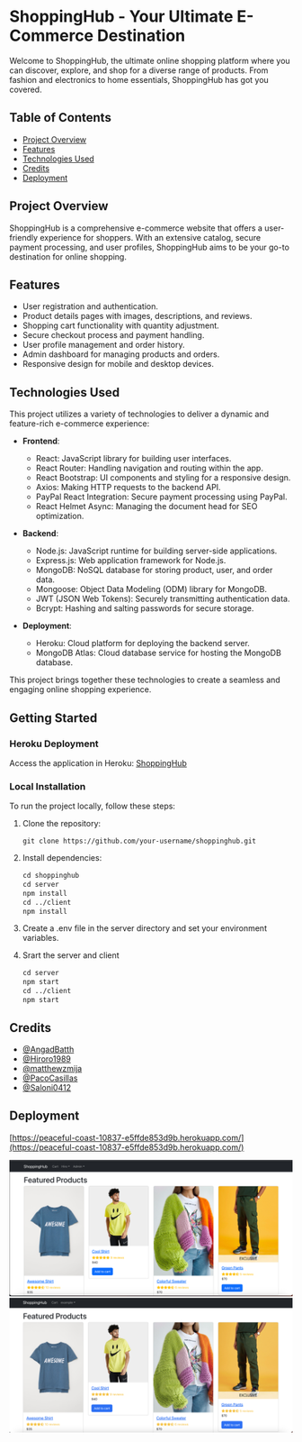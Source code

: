 # ShoppingHub - Your Ultimate E-Commerce Destination

Welcome to ShoppingHub, the ultimate online shopping platform where you can discover, explore, and shop for a diverse range of products. From fashion and electronics to home essentials, ShoppingHub has got you covered.

## Table of Contents

- [Project Overview](#project-overview)
- [Features](#features)
- [Technologies Used](#technologies-used)
- [Credits](#credits)
- [Deployment](#deployment)

## Project Overview

ShoppingHub is a comprehensive e-commerce website that offers a user-friendly experience for shoppers. With an extensive catalog, secure payment processing, and user profiles, ShoppingHub aims to be your go-to destination for online shopping.

## Features

- User registration and authentication.
- Product details pages with images, descriptions, and reviews.
- Shopping cart functionality with quantity adjustment.
- Secure checkout process and payment handling.
- User profile management and order history.
- Admin dashboard for managing products and orders.
- Responsive design for mobile and desktop devices.

## Technologies Used

This project utilizes a variety of technologies to deliver a dynamic and feature-rich e-commerce experience:

- **Frontend**:
  - React: JavaScript library for building user interfaces.
  - React Router: Handling navigation and routing within the app.
  - React Bootstrap: UI components and styling for a responsive design.
  - Axios: Making HTTP requests to the backend API.
  - PayPal React Integration: Secure payment processing using PayPal.
  - React Helmet Async: Managing the document head for SEO optimization.

- **Backend**:
  - Node.js: JavaScript runtime for building server-side applications.
  - Express.js: Web application framework for Node.js.
  - MongoDB: NoSQL database for storing product, user, and order data.
  - Mongoose: Object Data Modeling (ODM) library for MongoDB.
  - JWT (JSON Web Tokens): Securely transmitting authentication data.
  - Bcrypt: Hashing and salting passwords for secure storage.

- **Deployment**:
  - Heroku: Cloud platform for deploying the backend server.
  - MongoDB Atlas: Cloud database service for hosting the MongoDB database.

This project brings together these technologies to create a seamless and engaging online shopping experience.


## Getting Started

### Heroku Deployment

Access the application in Heroku: [ShoppingHub](https://peaceful-coast-10837-e5ffde853d9b.herokuapp.com/)

### Local Installation

To run the project locally, follow these steps:

1. Clone the repository:
   ```
   git clone https://github.com/your-username/shoppinghub.git
   ```
2. Install dependencies:
   ```
   cd shoppinghub
   cd server
   npm install
   cd ../client
   npm install
   ```
3. Create a .env file in the server directory and set your environment variables.

4. Srart the server and client
    ```
    cd server
    npm start
    cd ../client
    npm start
    ```

## Credits

- [@AngadBatth](https://github.com/AngadBatth) 
- [@Hiroro1989](https://github.com/Hiroro1989)
- [@matthewzmija](https://github.com/matthewzmija)
- [@PacoCasillas](https://github.com/PacoCasillas)
- [@Saloni0412](https://github.com/Saloni0412)

## Deployment

[https://peaceful-coast-10837-e5ffde853d9b.herokuapp.com/](https://peaceful-coast-10837-e5ffde853d9b.herokuapp.com/)

![screenShot](./asset/1.png)
![screenShot](./asset/2.png)

   

